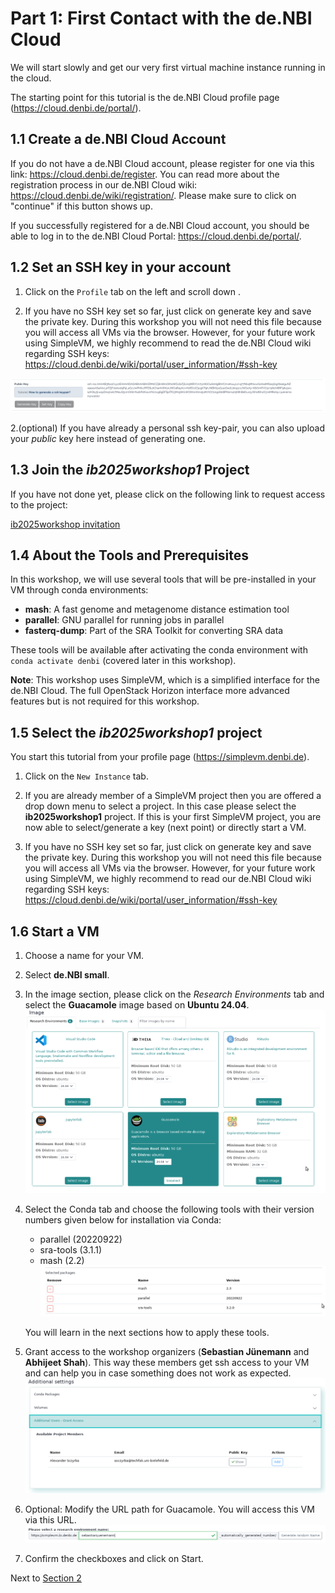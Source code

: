 # Part 1: First Contact with the de.NBI Cloud

We will start slowly and get our very first virtual machine instance
running in the cloud.

The starting point for this tutorial is the de.NBI Cloud profile page
(<https://cloud.denbi.de/portal/>).

## 1.1 Create a de.NBI Cloud Account

If you do not have a de.NBI Cloud account, please register for one via
this link: <https://cloud.denbi.de/register>. You can read more about
the registration process in our de.NBI Cloud wiki:
<https://cloud.denbi.de/wiki/registration/>. Please make sure to
click on "continue" if this button shows up.

If you successfully registered for a de.NBI Cloud account, you should be
able to log in to the de.NBI Cloud Portal:
<https://cloud.denbi.de/portal/>.

## 1.2 Set an SSH key in your account

1.  Click on the `Profile` tab on the left and scroll down .

2.  If you have no SSH key set so far, just click on generate key and
    save the private key. During this workshop you will not need this
    file because you will access all VMs via the browser. However, for
    your future work using SimpleVM, we highly recommend to read the
    de.NBI Cloud wiki regarding SSH keys:
    <https://cloud.denbi.de/wiki/portal/user_information/#ssh-key>

![Key](figures/key.png)

2.(optional) If you have already a personal ssh key-pair, you can also
upload your *public* key here instead of generating one.

## 1.3 Join the *ib2025workshop1* Project

If you have not done yet, please click on the following link to request
access to the project:

[ib2025workshop
invitation](https://simplevm.denbi.de/portal/webapp/#/workshops/invitation/faecbc35ec5648e890f6510f583e2b38)

## 1.4 About the Tools and Prerequisites

In this workshop, we will use several tools that will be pre-installed in your VM through conda environments:

- **mash**: A fast genome and metagenome distance estimation tool
- **parallel**: GNU parallel for running jobs in parallel
- **fasterq-dump**: Part of the SRA Toolkit for converting SRA data

These tools will be available after activating the conda environment with `conda activate denbi` (covered later in this workshop).

**Note**: This workshop uses SimpleVM, which is a simplified interface for the de.NBI Cloud. The full OpenStack Horizon interface more advanced features but is not required for this workshop.

## 1.5 Select the *ib2025workshop1* project


You start this tutorial from your profile page (https://simplevm.denbi.de).

1. Click on the `New Instance` tab.

2. If you are already member of a SimpleVM project then you are offered a drop down menu to select
a project. In this case please select the **ib2025workshop1** project. If this is
your first SimpleVM project, you are now able to select/generate a key (next point) or directly start a VM.

3. If you have no SSH key set so far, just click on generate key and save the
private key. During this workshop you will not need this file because 
you will access all VMs via the browser. However, for your future work using
SimpleVM, we highly recommend to read our de.NBI Cloud wiki regarding
SSH keys: https://cloud.denbi.de/wiki/portal/user_information/#ssh-key


## 1.6 Start a VM

1. Choose a name for your VM.
2. Select **de.NBI small**.
3. In the image section, please click on the *Research Environments* tab 
   and select the **Guacamole** image based on **Ubuntu 24.04**.
   ![](./figures/resenv.png)
4. Select the Conda tab and choose the following tools with their version numbers given below for installation via Conda:
   * parallel (20220922)
   * sra-tools (3.1.1)
   * mash (2.2)   
   ![](./figures/conda.png)
   
   You will learn in the next sections how to apply these tools.

5. Grant access to the workshop organizers (**Sebastian Jünemann** and **Abhijeet Shah**).
   This way these members get ssh access to your VM and can help you in case
   something does not work as expected.
   ![](./figures/additional_users.png)

6. Optional: Modify the URL path for Guacamole. You will access this VM via this URL.
   ![](./figures/resenv_url.png)
7. Confirm the checkboxes and click on Start.


Next to [Section 2](Part2.md)

